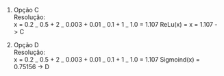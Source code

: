 1. Opção C <br>
   Resolução:<br>
   x = 0.2 _ 0.5 + 2 _ 0.003 + 0.01 _ 0.1 + 1 _ 1.0 = 1.107
   ReLu(x) = x = 1.107 -> C

2. Opção D<br>
   Resolução:<br>
   x = 0.2 _ 0.5 + 2 _ 0.003 + 0.01 _ 0.1 + 1 _ 1.0 = 1.107
   Sigmoind(x) = 0.75156 -> D
